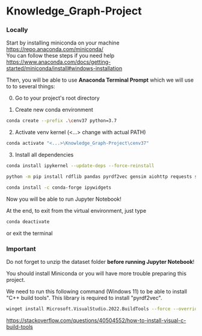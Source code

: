 # Knowledge_Graph-Project

### Locally

Start by installing miniconda on your machine
https://repo.anaconda.com/miniconda/ \
You can follow these steps if you need help
https://www.anaconda.com/docs/getting-started/miniconda/install#windows-installation

Then, you will be able to use **Anaconda Terminal Prompt** which we will use to to several things:

0. Go to your project's root directory

1. Create new conda environment
```sh
conda create --prefix .\cenv37 python=3.7
```

2. Activate venv kernel (<...> change with actual PATH)
```sh
conda activate "<...>\Knowledge_Graph-Project\cenv37"
```

3. Install all dependencies
```sh
conda install ipykernel --update-deps --force-reinstall

python -m pip install rdflib pandas pyrdf2vec gensim aiohttp requests scikit-learn torch_geometric

conda install -c conda-forge ipywidgets
```

Now you will be able to run Jupyter Notebook!

At the end, to exit from the virtual environment, just type
```sh
conda deactivate
```
or exit the terminal

### Important
Do not forget to unzip the dataset folder **before running Jupyter Notebook**!

You should install Miniconda or you will have more trouble preparing this project.

We need to run this following command (Windows 11) to be able to install "C++ build tools". This library is required to install "pyrdf2vec".
```sh
winget install Microsoft.VisualStudio.2022.BuildTools --force --override "--wait --passive --add Microsoft.VisualStudio.Component.VC.Tools.x86.x64 --add Microsoft.VisualStudio.Component.Windows11SDK.22621"
```
https://stackoverflow.com/questions/40504552/how-to-install-visual-c-build-tools